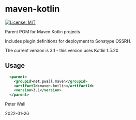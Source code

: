 # maven-kotlin

[![License: MIT](https://img.shields.io/badge/License-MIT-yellow.svg)](https://opensource.org/licenses/MIT)

Parent POM for Maven Kotlin projects

Includes plugin definitions for deployment to Sonatype OSSRH.

The current version is 3.1 - this version uses Kotlin 1.5.20.

## Usage

```xml
  <parent>
    <groupId>net.pwall.maven</groupId>
    <artifactId>maven-kotlin</artifactId>
    <version>3.1</version>
  </parent>
```

Peter Wall

2022-01-26
